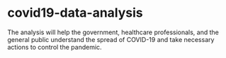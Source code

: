 # covid19-data-analysis
The analysis will help the government, healthcare professionals, and the general public understand the spread of COVID-19 and take necessary actions to control the pandemic. 
